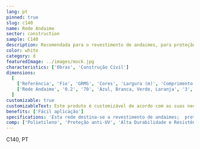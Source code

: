 ```yaml
---
lang: pt
pinned: true
slug: c140
name: Rede Andaime
sector: construction
sample: C140
description: Recomendada para o revestimento de andaimes, para proteção dos trabalhadores e projecções de materiais, tintas e poeiras. Também controla a passagem da radiação solar, reduzindo-a consideravelmente, e protege contra a ação direta do vento.
color: white
category: d
featuredImage: ../images/mock.jpg
characteristics: ['Obras', 'Construção Cívil']
dimensions:
  [
    ['Referência', 'Fio', 'GRMS', 'Cores', 'Largura (m)', 'Comprimento (m)'],
    ['Rede Andaime', '0.2', '70', 'Azul, Branca, Verde, Laranja', '3', '100'],
  ]
customizable: true
customizableText: Este produto é customizável de acordo com as suas necessidades. Contacte-nos para mais informações.
benefits: ['Fácil aplicação']
specifications: 'Esta rede destina-se a revestimento de andaimes;  proteção dos trabalhadores; protecção contra projecções de materiais, tintas, poeiras.'
comp: ['Polietileno', 'Proteção anti-UV', 'Alta Durabilidade e Resistência']
---
```


C140, PT
